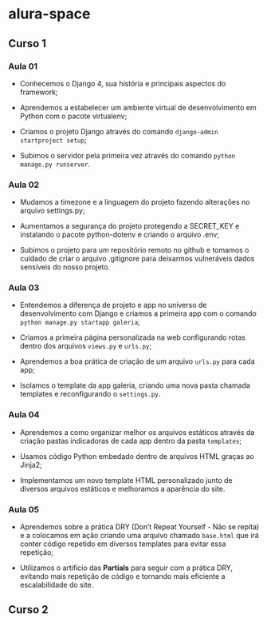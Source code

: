 # alura-space

## Curso 1

### Aula 01 

- Conhecemos o Django 4, sua história e principais aspectos do framework;

- Aprendemos a estabelecer um ambiente virtual de desenvolvimento em Python com o pacote virtualenv;

- Criamos o projeto Django através do comando `django-admin startproject setup`;

- Subimos o servidor pela primeira vez através do comando `python manage.py runserver`.

### Aula 02 

- Mudamos a timezone e a linguagem do projeto fazendo alterações no arquivo settings.py;

- Aumentamos a segurança do projeto protegendo a SECRET_KEY e instalando o pacote python-dotenv e criando o arquivo .env;

- Subimos o projeto para um repositório remoto no github e tomamos o cuidado de criar o arquivo .gitignore para deixarmos vulneráveis dados sensíveis do nosso projeto.

### Aula 03

- Entendemos a diferença de projeto e app no universo de desenvolvimento com Django e criamos a primeira app com o comando `python manage.py startapp galeria`;

- Criamos a primeira página personalizada na web configurando rotas dentro dos arquivos `views.py` e `urls.py`;

- Aprendemos a boa prática de criação de um arquivo `urls.py` para cada app;

- Isolamos o template da app galeria, criando uma nova pasta chamada templates e reconfigurando o `settings.py`.

### Aula 04 

- Aprendemos a como organizar melhor os arquivos estáticos através da criação pastas indicadoras de cada app dentro da pasta `templates`;

- Usamos código Python embedado dentro de arquivos HTML graças ao Jinja2;

- Implementamos um novo template HTML personalizado junto de diversos arquivos estáticos e melhoramos a aparência do site.


### Aula 05 

- Aprendemos sobre a prática DRY (Don’t Repeat Yourself - Não se repita) e a colocamos em ação criando uma arquivo chamado `base.html` que irá conter código repetido em diversos templates para evitar essa repetição;

- Utilizamos o artifício das **Partials** para seguir com a prática DRY, evitando mais repetição de código e tornando mais eficiente a escalabilidade do site.

## Curso 2

